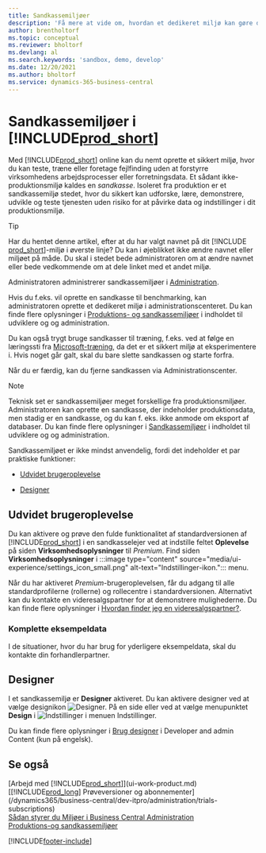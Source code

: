 ```yaml
---
title: Sandkassemiljøer
description: 'Få mere at vide om, hvordan et dedikeret miljø kan gøre det mere sikkert at udforske, lære, afprøve, udvikle, foretage fejlfinding og teste Business Central.'
author: brentholtorf
ms.topic: conceptual
ms.reviewer: bholtorf
ms.devlang: al
ms.search.keywords: 'sandbox, demo, develop'
ms.date: 12/20/2021
ms.author: bholtorf
ms.service: dynamics-365-business-central
---
```

# Sandkassemiljøer i [!INCLUDE[prod_short](includes/prod_short.md)]

Med [!INCLUDE[prod_short](includes/prod_short.md)] online kan du nemt oprette et sikkert miljø, hvor du kan teste, træne eller foretage fejlfinding uden at forstyrre virksomhedens arbejdsprocesser eller forretningsdata. Et sådant ikke-produktionsmiljø kaldes en *sandkasse*. Isoleret fra produktion er et sandkassemiljø stedet, hvor du sikkert kan udforske, lære, demonstrere, udvikle og teste tjenesten uden risiko for at påvirke data og indstillinger i dit produktionsmiljø.  

> [!TIP]
> Har du hentet denne artikel, efter at du har valgt navnet på dit [!INCLUDE [prod_short](includes/prod_short.md)]-miljø i øverste linje? Du kan i øjeblikket ikke ændre navnet eller miljøet på måde. Du skal i stedet bede administratoren om at ændre navnet eller bede vedkommende om at dele linket med et andet miljø.

Administratoren administrerer sandkassemiljøer i [Administration](/dynamics365/business-central/dev-itpro/administration/tenant-admin-center-environments?toc=/dynamics365/business-central/toc.json).  

Hvis du f.eks. vil oprette en sandkasse til benchmarking, kan administratoren oprette et dedikeret miljø i administrationscenteret. Du kan finde flere oplysninger i [Produktions- og sandkassemiljøer](/dynamics365/business-central/dev-itpro/administration/environment-types) i indholdet til udviklere og og administration.  

Du kan også trygt bruge sandkasser til træning, f.eks. ved at følge en læringssti fra [Microsoft-træning](/training/dynamics365/business-central?WT.mc_id=dyn365bc_landingpage-docs), da det er et sikkert miljø at eksperimentere i. Hvis noget går galt, skal du bare slette sandkassen og starte forfra.  

Når du er færdig, kan du fjerne sandkassen via Administrationscenter.  

> [!NOTE]
> Teknisk set er sandkassemiljøer meget forskellige fra produktionsmiljøer. Administratoren kan oprette en sandkasse, der indeholder produktionsdata, men stadig er en sandkasse, og du kan f. eks. ikke anmode om eksport af databaser. Du kan finde flere oplysninger i [Sandkassemiljøer](/dynamics365/business-central/dev-itpro/administration/environment-types#sandbox-environments) i indholdet til udviklere og og administration.

Sandkassemiljøet er ikke mindst anvendelig, fordi det indeholder et par praktiske funktioner:

* [Udvidet brugeroplevelse](#advanced-user-experience)  
<!--* [Complete sample data](#complete-sample-data)  -->
* [Designer](#designer)  

## Udvidet brugeroplevelse

Du kan aktivere og prøve den fulde funktionalitet af standardversionen af [!INCLUDE[prod_short](includes/prod_short.md)] i en sandkasselejer ved at indstille feltet **Oplevelse** på siden **Virksomhedsoplysninger** til *Premium*. Find siden **Virksomhedsoplysninger** i :::image type="content" source="media/ui-experience/settings_icon_small.png" alt-text="Indstillinger-ikon."::: menu.  

Når du har aktiveret *Premium*-brugeroplevelsen, får du adgang til alle standardprofilerne (rollerne) og rollecentre i standardversionen. Alternativt kan du kontakte en videresalgspartner for at demonstrere mulighederne. Du kan finde flere oplysninger i [Hvordan finder jeg en videresalgspartner?](across-faq.yml#how-do-i-find-a-reselling-partner).  

### Komplette eksempeldata

I de situationer, hvor du har brug for yderligere eksempeldata, skal du kontakte din forhandlerpartner.
<!-- In the sandbox environment, you can also create a new company with the **Advanced Evaluation - Complete Sample Data** option so that you can take training or step through walkthroughs that require additional sample data, such as [Walkthrough: Receiving and Putting Away in Basic Warehouse Configurations](walkthrough-receiving-and-putting-away-in-basic-warehousing.md).   -->

<!--#### To create a company with complete sample data in a sandbox

1. Choose the ![Lightbulb that opens the Tell Me feature.](media/ui-search/search_small.png "Tell me what you want to do") icon, enter **Companies**, and then choose the related link.  
2. Choose the **New** action, and then choose **Create New Company**.  
3. In the **Assisted Setup for Creating a Company** page, choose **Next**.  
4. Specify a name for the new company, and then, in the **Select the data and setup to get started** field, choose **Advanced Evaluation - Complete Sample Data**.  
5. Complete the rest of the assisted setup guide.  

When the assisted setup guide completes, you can start exploring the new company with the complete sample data. For more information, see [Creating New Companies in [!INCLUDE[prod_short](includes/prod_short.md)]](about-new-company.md).  -->

## Designer

I et sandkassemiljø er **Designer** aktiveret. Du kan aktivere designer ved at vælge designikon ![Designer.](./media/across-sandbox/sandbox-inclient-design-icon.png) På en side eller ved at vælge menupunktet **Design** i ![Indstillinger](media/ui-experience/settings_icon_small.png) i menuen Indstillinger.  

Du kan finde flere oplysninger i [Brug designer](/dynamics365/business-central/dev-itpro/developer/devenv-inclient-designer) i Developer and admin Content (kun på engelsk).  

<!-- ![In-client Designer.](./media/across-sandbox/sandbox-inclient-designer.png) -->

## Se også

[Arbejd med [!INCLUDE[prod_short](includes/prod_short.md)]](ui-work-product.md)  
[[!INCLUDE[prod_long](includes/prod_long.md)] Prøveversioner og abonnementer](/dynamics365/business-central/dev-itpro/administration/trials-subscriptions)  
[Sådan styrer du Miljøer i Business Central Administration](/dynamics365/business-central/dev-itpro/administration/tenant-admin-center-environments)  
[Produktions-og sandkassemiljøer](/dynamics365/business-central/dev-itpro/administration/environment-types)  


[!INCLUDE[footer-include](includes/footer-banner.md)]
